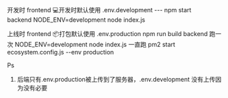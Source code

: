 开发时
frontend
💻开发时默认使用 .env.development --- npm start  
backend 
NODE_ENV=development node index.js


上线时
frontend
📦打包默认使用 .env.production
npm run build
backend
跑一次
NODE_ENV=development node index.js
一直跑
pm2 start ecosystem.config.js --env production 


Ps
1. 后端只有.env.production被上传到了服务器，.env.development 没有上传因为没有必要
